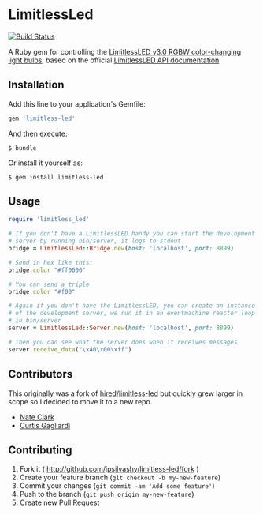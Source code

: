 # LimitlessLed

[![Build Status](https://travis-ci.org/jpsilvashy/limitless-led.png?branch=master)](https://travis-ci.org/jpsilvashy/limitless-led)

A Ruby gem for controlling the [LimitlessLED v3.0 RGBW color-changing light bulbs](http://www.limitlessled.com/), based on the official [LimitlessLED API documentation](http://www.limitlessled.com/dev/).

## Installation

Add this line to your application's Gemfile:

``` ruby
gem 'limitless-led'
```

And then execute:

    $ bundle

Or install it yourself as:

    $ gem install limitless-led

## Usage

``` ruby
require 'limitless_led'

# If you don't have a LimitlessLED handy you can start the development
# server by running bin/server, it logs to stdout
bridge = LimitlessLed::Bridge.new(host: 'localhost', port: 8899)

# Send in hex like this:
bridge.color "#ff0000"

# You can send a triple
bridge.color "#f00"

# Again if you don't have the LimitlessLED, you can create an instance
# of the development server, we run it in an eventmachine reactor loop
# in bin/server
server = LimitlessLed::Server.new(host: 'localhost', port: 8899)

# Then you can see what the server does when it receives messages
server.receive_data("\x40\x00\xff")
```

## Contributors
This originally was a fork of [hired/limitless-led](https://github.com/hired/limitless-led) but quickly grew larger in scope so I decided to move it to a new repo.

- [Nate Clark](https://github.com/heythisisnate)
- [Curtis Gagliardi](https://github.com/cgag)

## Contributing
1. Fork it ( http://github.com/jpsilvashy/limitless-led/fork )
2. Create your feature branch (`git checkout -b my-new-feature`)
3. Commit your changes (`git commit -am 'Add some feature'`)
4. Push to the branch (`git push origin my-new-feature`)
5. Create new Pull Request

